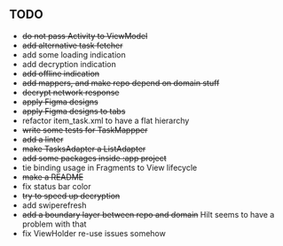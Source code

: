 ## TODO

- ~~do not pass Activity to ViewModel~~
- ~~add alternative task fetcher~~
- add some loading indication
- add decryption indication
- ~~add offline indication~~
- ~~add mappers, and make repo depend on domain stuff~~
- ~~decrypt network response~~
- ~~apply Figma designs~~
- ~~apply Figma designs to tabs~~
- refactor item_task.xml to have a flat hierarchy
- ~~write some tests for TaskMappper~~
- ~~add a linter~~
- ~~make TasksAdapter a ListAdapter~~ 
- ~~add some packages inside :app project~~
- tie binding usage in Fragments to View lifecycle
- ~~make a README~~
- fix status bar color
- ~~try to speed up decryption~~
- add swiperefresh
- ~~add a boundary layer between repo and domain~~ Hilt seems to have a problem with that
- fix ViewHolder re-use issues somehow

